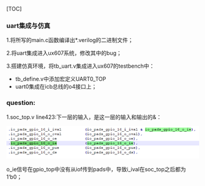 [TOC]



### uart集成与仿真

1.将所写的main.c函数编译出*.verilog的二进制文件；

2.将uart集成进入ux607系统，修改其中的bug；

3.搭建仿真环境，将tb_uart.v集成进入ux607的testbench中：

- tb_define.v中添加宏定义UART0_TOP
- uart0集成在icb总线的o4接口上；





### question:

1.soc_top.v line423:下一层的输入，是这一层的输入和输出的&：

![image-20210413181526283](uart集成与仿真.assets/image-20210413181526283.png)

o_ie信号在gpio_top中没有从iof传到pads中，导致i_ival在soc_top之后都为1‘b0；